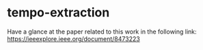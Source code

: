 # tempo-extraction
Have a glance at the paper related to this work in the following link:
https://ieeexplore.ieee.org/document/8473223

